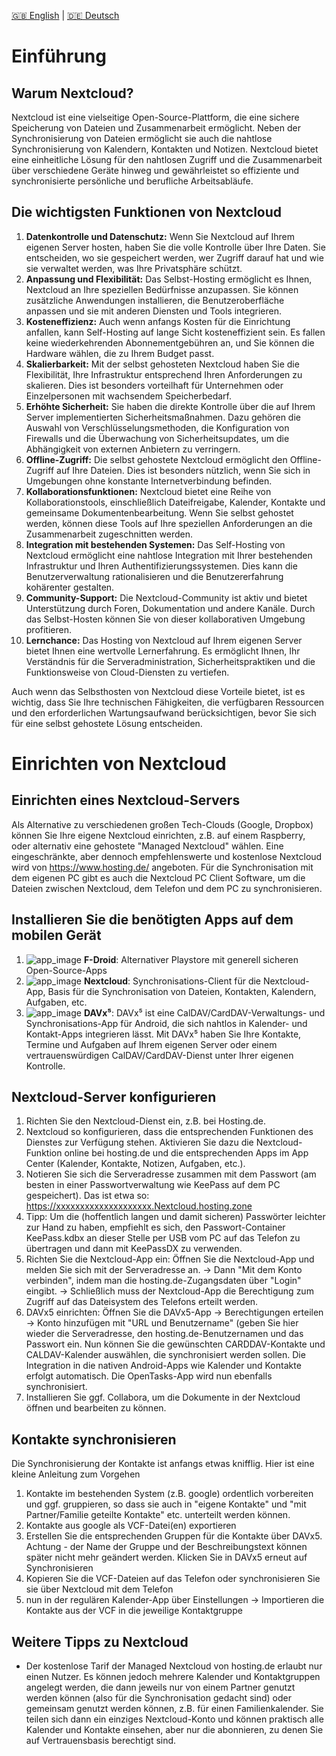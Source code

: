 [:uk: English](README.md) | [:de: Deutsch](README_de.md) 

# Einführung

## Warum Nextcloud?

Nextcloud ist eine vielseitige Open-Source-Plattform, die eine sichere Speicherung von Dateien und Zusammenarbeit ermöglicht. Neben der Synchronisierung von Dateien ermöglicht sie auch die nahtlose Synchronisierung von Kalendern, Kontakten und Notizen. Nextcloud bietet eine einheitliche Lösung für den nahtlosen Zugriff und die Zusammenarbeit über verschiedene Geräte hinweg und gewährleistet so effiziente und synchronisierte persönliche und berufliche Arbeitsabläufe.

## Die wichtigsten Funktionen von Nextcloud
1. **Datenkontrolle und Datenschutz:** Wenn Sie Nextcloud auf Ihrem eigenen Server hosten, haben Sie die volle Kontrolle über Ihre Daten. Sie entscheiden, wo sie gespeichert werden, wer Zugriff darauf hat und wie sie verwaltet werden, was Ihre Privatsphäre schützt.
1. **Anpassung und Flexibilität:** Das Selbst-Hosting ermöglicht es Ihnen, Nextcloud an Ihre speziellen Bedürfnisse anzupassen. Sie können zusätzliche Anwendungen installieren, die Benutzeroberfläche anpassen und sie mit anderen Diensten und Tools integrieren.
1. **Kosteneffizienz:** Auch wenn anfangs Kosten für die Einrichtung anfallen, kann Self-Hosting auf lange Sicht kosteneffizient sein. Es fallen keine wiederkehrenden Abonnementgebühren an, und Sie können die Hardware wählen, die zu Ihrem Budget passt.
1. **Skalierbarkeit:** Mit der selbst gehosteten Nextcloud haben Sie die Flexibilität, Ihre Infrastruktur entsprechend Ihren Anforderungen zu skalieren. Dies ist besonders vorteilhaft für Unternehmen oder Einzelpersonen mit wachsendem Speicherbedarf.
1. **Erhöhte Sicherheit:** Sie haben die direkte Kontrolle über die auf Ihrem Server implementierten Sicherheitsmaßnahmen. Dazu gehören die Auswahl von Verschlüsselungsmethoden, die Konfiguration von Firewalls und die Überwachung von Sicherheitsupdates, um die Abhängigkeit von externen Anbietern zu verringern.
1. **Offline-Zugriff:** Die selbst gehostete Nextcloud ermöglicht den Offline-Zugriff auf Ihre Dateien. Dies ist besonders nützlich, wenn Sie sich in Umgebungen ohne konstante Internetverbindung befinden.
1. **Kollaborationsfunktionen:** Nextcloud bietet eine Reihe von Kollaborationstools, einschließlich Dateifreigabe, Kalender, Kontakte und gemeinsame Dokumentenbearbeitung. Wenn Sie selbst gehostet werden, können diese Tools auf Ihre speziellen Anforderungen an die Zusammenarbeit zugeschnitten werden.
1. **Integration mit bestehenden Systemen:** Das Self-Hosting von Nextcloud ermöglicht eine nahtlose Integration mit Ihrer bestehenden Infrastruktur und Ihren Authentifizierungssystemen. Dies kann die Benutzerverwaltung rationalisieren und die Benutzererfahrung kohärenter gestalten.
1. **Community-Support:** Die Nextcloud-Community ist aktiv und bietet Unterstützung durch Foren, Dokumentation und andere Kanäle. Durch das Selbst-Hosten können Sie von dieser kollaborativen Umgebung profitieren.
1. **Lernchance:** Das Hosting von Nextcloud auf Ihrem eigenen Server bietet Ihnen eine wertvolle Lernerfahrung. Es ermöglicht Ihnen, Ihr Verständnis für die Serveradministration, Sicherheitspraktiken und die Funktionsweise von Cloud-Diensten zu vertiefen.



Auch wenn das Selbsthosten von Nextcloud diese Vorteile bietet, ist es wichtig, dass Sie Ihre technischen Fähigkeiten, die verfügbaren Ressourcen und den erforderlichen Wartungsaufwand berücksichtigen, bevor Sie sich für eine selbst gehostete Lösung entscheiden.


# Einrichten von Nextcloud

## Einrichten eines Nextcloud-Servers
Als Alternative zu verschiedenen großen Tech-Clouds (Google, Dropbox) können Sie Ihre eigene Nextcloud einrichten, z.B. auf einem Raspberry, oder alternativ eine gehostete "Managed Nextcloud" wählen. 
Eine eingeschränkte, aber dennoch empfehlenswerte und kostenlose Nextcloud wird von https://www.hosting.de/ angeboten.
Für die Synchronisation mit dem eigenen PC gibt es auch die Nextcloud PC Client Software, um die Dateien zwischen Nextcloud, dem Telefon und dem PC zu synchronisieren.

## Installieren Sie die benötigten Apps auf dem mobilen Gerät
1. ![app_image](../res/ico/fdroid.ico) **F-Droid**: Alternativer Playstore mit generell sicheren Open-Source-Apps
1. ![app_image](../res/ico/nextcloud.ico) **Nextcloud**: Synchronisations-Client für die Nextcloud-App, Basis für die Synchronisation von Dateien, Kontakten, Kalendern, Aufgaben, etc.
1. ![app_image](../res/ico/davx5.ico) **DAVx⁵**: DAVx⁵ ist eine CalDAV/CardDAV-Verwaltungs- und Synchronisations-App für Android, die sich nahtlos in Kalender- und Kontakt-Apps integrieren lässt. Mit DAVx⁵ haben Sie Ihre Kontakte, Termine und Aufgaben auf Ihrem eigenen Server oder einem vertrauenswürdigen CalDAV/CardDAV-Dienst unter Ihrer eigenen Kontrolle.

## Nextcloud-Server konfigurieren
1. Richten Sie den Nextcloud-Dienst ein, z.B. bei Hosting.de. 
1. Nextcloud so konfigurieren, dass die entsprechenden Funktionen des Dienstes zur Verfügung stehen. Aktivieren Sie dazu die Nextcloud-Funktion online bei hosting.de und die entsprechenden Apps im App Center (Kalender, Kontakte, Notizen, Aufgaben, etc.).
1. Notieren Sie sich die Serveradresse zusammen mit dem Passwort (am besten in einer Passwortverwaltung wie KeePass auf dem PC gespeichert). Das ist etwa so: https://xxxxxxxxxxxxxxxxxxxx.Nextcloud.hosting.zone 
1. Tipp: Um die (hoffentlich langen und damit sicheren) Passwörter leichter zur Hand zu haben, empfiehlt es sich, den Passwort-Container KeePass.kdbx an dieser Stelle per USB vom PC auf das Telefon zu übertragen und dann mit KeePassDX zu verwenden.
1. Richten Sie die Nextcloud-App ein: Öffnen Sie die Nextcloud-App und melden Sie sich mit der Serveradresse an. → Dann "Mit dem Konto verbinden", indem man die hosting.de-Zugangsdaten über "Login" eingibt. → Schließlich muss der Nextcloud-App die Berechtigung zum Zugriff auf das Dateisystem des Telefons erteilt werden. 
1. DAVx5 einrichten: Öffnen Sie die DAVx5-App → Berechtigungen erteilen → Konto hinzufügen mit "URL und Benutzername" (geben Sie hier wieder die Serveradresse, den hosting.de-Benutzernamen und das Passwort ein. Nun können Sie die gewünschten CARDDAV-Kontakte und CALDAV-Kalender auswählen, die synchronisiert werden sollen. Die Integration in die nativen Android-Apps wie Kalender und Kontakte erfolgt automatisch. Die OpenTasks-App wird nun ebenfalls synchronisiert.
1. Installieren Sie ggf. Collabora, um die Dokumente in der Nextcloud öffnen und bearbeiten zu können.

## Kontakte synchronisieren
Die Synchronisierung der Kontakte ist anfangs etwas knifflig. Hier ist eine kleine Anleitung zum Vorgehen
1. Kontakte im bestehenden System (z.B. google) ordentlich vorbereiten und ggf. gruppieren, so dass sie auch in "eigene Kontakte" und "mit Partner/Familie geteilte Kontakte" etc. unterteilt werden können.
1. Kontakte aus google als VCF-Datei(en) exportieren
1. Erstellen Sie die entsprechenden Gruppen für die Kontakte über DAVx5. Achtung - der Name der Gruppe und der Beschreibungstext können später nicht mehr geändert werden. Klicken Sie in DAVx5 erneut auf Synchronisieren
1. Kopieren Sie die VCF-Dateien auf das Telefon oder synchronisieren Sie sie über Nextcloud mit dem Telefon
1. nun in der regulären Kalender-App über Einstellungen → Importieren die Kontakte aus der VCF in die jeweilige Kontaktgruppe

## Weitere Tipps zu Nextcloud
* Der kostenlose Tarif der Managed Nextcloud von hosting.de erlaubt nur einen Nutzer. Es können jedoch mehrere Kalender und Kontaktgruppen angelegt werden, die dann jeweils nur von einem Partner genutzt werden können (also für die Synchronisation gedacht sind) oder gemeinsam genutzt werden können, z.B. für einen Familienkalender. Sie teilen sich dann ein einziges Nextcloud-Konto und können praktisch alle Kalender und Kontakte einsehen, aber nur die abonnieren, zu denen Sie auf Vertrauensbasis berechtigt sind.
